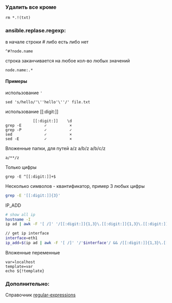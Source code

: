 ### Удалить все кроме  
```
rm *.!(txt)
```

### ansible.replase.regexp:  
в начале строки # либо есть либо нет  
```
^#?node.name
```
строка заканчивается на любое кол-во любых значений  
```
node.name:.*
```

#### Примеры
использование `'`
```
sed 's/hello/'\''hello'\''/' file.txt
```

использование [[:digit:]]
```
            [[:digit:]]    \d
grep -E          ✓          ×
grep -P          ✓          ✓
sed              ✓          × 
sed -E           ✓          ×
```
Вложенные папки, для путей a/z a/b/z a/b/c/z
```
a/**/z 
```

Только цифры
```
grep -E ^[[:digit:]]+$
```

Несколько символов - квантификатор, пример 3 любых цифры
```sh
grep -E '[[:digit:]]{3}'
```

IP_ADD
```sh
# show all ip
hostname -I 
ip ad | awk -F '[ /]' '/[[:digit:]]{1,3}\.[[:digit:]]{1,3}\.[[:digit:]]{1,3}\.[[:digit:]]{1,3}/ {print $NF": "$6}'| column -t

// get ip interface
interface=eth1
ip_add=$(ip ad | awk -F '[ /]' '/'$interface'/ && /[[:digit:]]{1,3}\.[[:digit:]]{1,3}\.[[:digit:]]{1,3}\.[[:digit:]]{1,3}/ {print $6}')
```

Вложенные переменные
```
var=localhost
template=var
echo ${!template}
```

### Дополнительно:
Справочник [regular-expressions](http://www.regular-expressions.info/)

